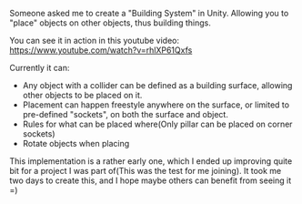 Someone asked me to create a "Building System" in Unity. Allowing you to "place" objects on other objects, thus building things.

You can see it in action in this youtube video: https://www.youtube.com/watch?v=rhlXP61Qxfs

Currently it can:
- Any object with a collider can be defined as a building surface, allowing other objects to be placed on it.
- Placement can happen freestyle anywhere on the surface, or limited to pre-defined "sockets", on both the surface and object.
- Rules for what can be placed where(Only pillar can be placed on corner sockets)
- Rotate objects when placing

This implementation is a rather early one, which I ended up improving quite bit for a project I was part of(This was the test for me joining).
It took me two days to create this, and I hope maybe others can benefit from seeing it =)
